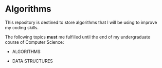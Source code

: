 # Algorithms

This repository is destined to store algorithms that I will be using to improve my coding skills.

The following topics **must** me fulfilled until the end of my undergraduate course of Computer Science:

* ALGORITHMS

* DATA STRUCTURES
